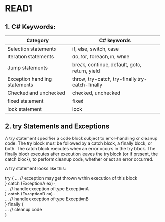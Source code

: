 # READ1


## 1. C# Keywords:

|Category|	C# keywords|
|--------|-------------|
|Selection statements|	if, else, switch, case
Iteration statements|	do, for, foreach, in, while
Jump statements|	break, continue, default, goto, return, yield
Exception handling statements|	throw, try-catch, try-finally try-catch-finally|
|Checked and unchecked|	checked, unchecked|
|fixed statement|	fixed
|lock statement|	lock|

## 2. try Statements and Exceptions 
A try statement specifies a code block subject to error-handling or cleanup code. The try block must be followed by a catch block, a finally block, or both. The catch block executes when an error occurs in the try block. The finally block executes after execution leaves the try block (or if present, the catch block), to perform cleanup code, whether or not an error occurred. 

A try statement looks like this:<br>

try {  ... // exception may get thrown within execution of this block <br>
} 
catch (ExceptionA ex) { <br>
     ... // handle exception of type ExceptionA <br>
     } 
catch (ExceptionB ex) {<br>
      ... // handle exception of type ExceptionB<br>
       } 
finally { <br>
     ... // cleanup code <br>
     }



